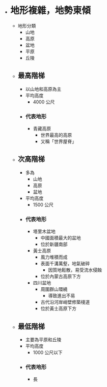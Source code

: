 - # 地形複雜，地勢東傾
	- 地形分類
		- 山地
		- 高原
		- 盆地
		- 平原
		- 丘陵
	- ## 最高階梯
		- 以山地和高原為主
		- 平均高度
			- 4000 公尺
		- ### 代表地形
			- 青藏高原
				- 世界最高的高原
				- 又稱「世界屋脊」
	- ## 次高階梯
		- 多為
			- 山地
			- 高原
			- 盆地
		- 平均高度
			- 1500 公尺
		- ### 代表地形
			- 塔里木盆地
				- 中國面積最大的盆地
				- 位於新疆南部
			- 黃士高原
				- 風力堆積而成
				- 表面千溝萬壑，地氣破碎
					- 因質地鬆散，易受流水侵蝕
				- 位於內蒙古高原下方
			- 四川盆地
				- 周圍群山環繞
					- 導致進出不易
				- 古代沿河岸峭壁修築棧道
				- 位於黃士高原下方
	- ## 最低階梯
		- 主要為平原和丘陵
		- 平均高度
			- 1000 公尺以下
		- ### 代表地形
			- 長